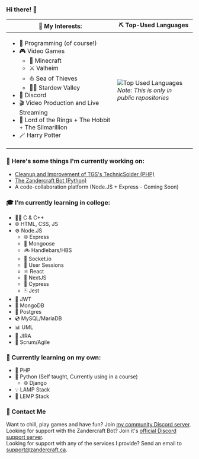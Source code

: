 ### Hi there! 👋

| 🤔 My Interests:                                    | ⛏️ Top-Used Languages |
| ---------------------------------------------------- | --------------------- |
| <ul><li>🔨 Programming (of course!)</li><li>🎮 Video Games<ul><li>🌳 Minecraft</li><li>⚔️ Valheim</li><li>⛵ Sea of Thieves</li><li>👨‍🌾 Stardew Valley</li></ul></li><li>💬 Discord</li><li>🎬 Video Production and Live Streaming</li><li>💍 Lord of the Rings + The Hobbit + The Silmarillion</li><li>🪄 Harry Potter</li></ul> | ![Top Used Languages](https://github-readme-stats.vercel.app/api/top-langs/?username=ZandercraftGames&theme=dark&hide_title=true)<br />*Note: This is only in public repositories* |


### 🔭 Here's some things I'm currently working on:  
- [Cleanup and Improvement of TGS's TechnicSolder (PHP)](https://github.com/ZandercraftGames/TechnicSolder)  
- [The Zandercraft Bot (Python)](https://zandercraft.ca/en/docs/zandercraft-bot/)
- A code-collaboration platform (Node.JS + Express - Coming Soon)

### 🎓 I’m currently learning in college:  
- 👨‍💻 C & C++  
- 🌐 HTML, CSS, JS  
- ⚙️ Node.JS  
  - 🌐 Express  
  - 📃 Mongoose  
  - 🚲 Handlebars/HBS  
  - 🔌 Socket.io  
  - 📛 User Sessions  
  - ⚛️ React  
  - 🔼 NextJS  
  - 🌲 Cypress  
  - 🃏 Jest
- 🔐 JWT  
- 📃 MongoDB  
- 💽 Postgres  
- 💿 MySQL/MariaDB  
- 📊 UML  
- 📃 JIRA
- 💼 Scrum/Agile

### 🌱 Currently learning on my own:  
- 🐘 PHP  
- 🐍 Python (Self taught, Currently using in a course)  
  - 🌐 Django  
- 💡 LAMP Stack  
- 🧩 LEMP Stack

### 📨 Contact Me  
Want to chill, play games and have fun? Join [my community Discord server](https://zandercraft.ca/discord).  
Looking for support with the Zandercraft Bot? Join it's [official Discord support server](https://zandercraft.ca/bot).  
Looking for support with any of the services I provide? Send an email to [support@zandercraft.ca](mailto:support@zandercraft.ca).
